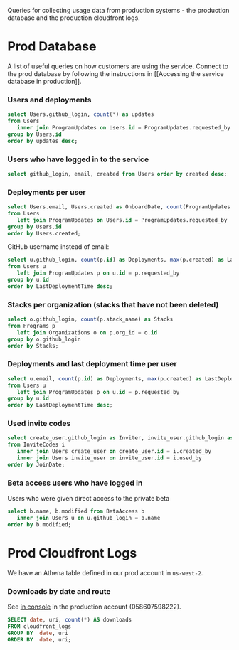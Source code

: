 Queries for collecting usage data from production systems - the production database and the production cloudfront logs.

# Prod Database

A list of useful queries on how customers are using the service. Connect to the prod database by following the instructions in [[Accessing the service database in production]].

### Users and deployments

```sql
select Users.github_login, count(*) as updates 
from Users 
   inner join ProgramUpdates on Users.id = ProgramUpdates.requested_by 
group by Users.id 
order by updates desc;
```

### Users who have logged in to the service

```sql
select github_login, email, created from Users order by created desc;
```

### Deployments per user 

```sql
select Users.email, Users.created as OnboardDate, count(ProgramUpdates.id) as deployments
from Users
   left join ProgramUpdates on Users.id = ProgramUpdates.requested_by
group by Users.id
order by Users.created;
```

GitHub username instead of email:

```sql
select u.github_login, count(p.id) as Deployments, max(p.created) as LastDeploymentTime
from Users u
   left join ProgramUpdates p on u.id = p.requested_by
group by u.id
order by LastDeploymentTime desc;
```

### Stacks per organization (stacks that have not been deleted)

```sql
select o.github_login, count(p.stack_name) as Stacks
from Programs p
   left join Organizations o on p.org_id = o.id
group by o.github_login
order by Stacks;
```

### Deployments and last deployment time per user

```sql
select u.email, count(p.id) as Deployments, max(p.created) as LastDeploymentTime
from Users u
   left join ProgramUpdates p on u.id = p.requested_by
group by u.id
order by LastDeploymentTime desc;
```

### Used invite codes

```sql
select create_user.github_login as Inviter, invite_user.github_login as InvitedGitHub, invite_user.email InvitedEmail, invite_user.created as JoinDate
from InviteCodes i
   inner join Users create_user on create_user.id = i.created_by
   inner join Users invite_user on invite_user.id = i.used_by
order by JoinDate;
```

### Beta access users who have logged in
Users who were given direct access to the private beta

```sql
select b.name, b.modified from BetaAccess b
   inner join Users u on u.github_login = b.name
order by b.modified;
```

# Prod Cloudfront Logs

We have an Athena table defined in our prod account in `us-west-2`.

### Downloads by date and route

See [in console](https://us-west-2.console.aws.amazon.com/athena/home?force&force=&region=us-west-2#query/saved/5e5b129a-1f6f-4981-8a66-63b475b65681) in the production account (058607598222).

```sql
SELECT date, uri, count(*) AS downloads
FROM cloudfront_logs
GROUP BY  date, uri
ORDER BY  date, uri;
```